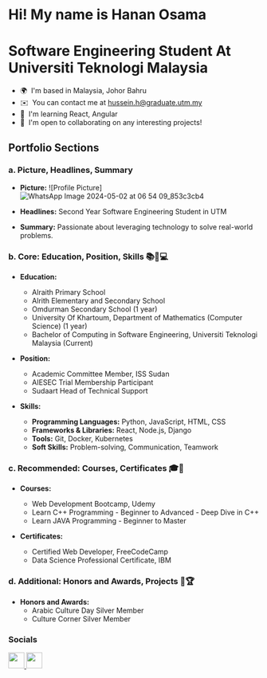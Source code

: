 # Hi! My name is Hanan Osama
Software Engineering Student At Universiti Teknologi Malaysia
===================================================================================================================================

* 🌍  I'm based in Malaysia, Johor Bahru
* ✉️  You can contact me at [hussein.h@graduate.utm.my](mailto:hussein.h@graduate.utm.my)
* 🧠  I'm learning React, Angular
* 🤝  I'm open to collaborating on any interesting projects!

## Portfolio Sections

### a. Picture, Headlines, Summary

- **Picture:** ![Profile Picture]![WhatsApp Image 2024-05-02 at 06 54 09_853c3cb4](https://github.com/Hanan20x/Hanan20x/assets/142499378/020eb398-2bb4-49d5-b8d0-f164e4cd5d79)

- **Headlines:** Second Year Software Engineering Student in UTM
- **Summary:** Passionate about leveraging technology to solve real-world problems.

### b. Core: Education, Position, Skills 📚💼💻

- **Education:**
  - Alraith Primary School
  - Alrith Elementary and Secondary School
  - Omdurman Secondary School (1 year)
  - University Of Khartoum, Department of Mathematics (Computer Science) (1 year)
  - Bachelor of Computing in Software Engineering, Universiti Teknologi Malaysia (Current)

- **Position:**
  - Academic Committee Member, ISS Sudan
  - AIESEC Trial Membership Participant
  - Sudaart Head of Technical Support

- **Skills:**
  - **Programming Languages:** Python, JavaScript, HTML, CSS
  - **Frameworks & Libraries:** React, Node.js, Django
  - **Tools:** Git, Docker, Kubernetes
  - **Soft Skills:** Problem-solving, Communication, Teamwork

### c. Recommended: Courses, Certificates 🎓📜

- **Courses:**
  - Web Development Bootcamp, Udemy
  - Learn C++ Programming - Beginner to Advanced - Deep Dive in C++
  - Learn JAVA Programming - Beginner to Master

- **Certificates:**
  - Certified Web Developer, FreeCodeCamp
  - Data Science Professional Certificate, IBM

### d. Additional: Honors and Awards, Projects 🏅🏆

- **Honors and Awards:**
  - Arabic Culture Day Silver Member
  - Culture Corner Silver Member

### Socials

<p align="left">
  <a href="https://www.github.com/Hanan20x" target="_blank" rel="noreferrer">
    <picture>
      <source media="(prefers-color-scheme: dark)" srcset="https://raw.githubusercontent.com/danielcranney/readme-generator/main/public/icons/socials/github-dark.svg" />
      <source media="(prefers-color-scheme: light)" srcset="https://raw.githubusercontent.com/danielcranney/readme-generator/main/public/icons/socials/github.svg" />
      <img src="https://raw.githubusercontent.com/danielcranney/readme-generator/main/public/icons/socials/github.svg" width="32" height="32" />
    </picture>
  </a>
  <a href="http://www.instagram.com/hanan_osama_793" target="_blank" rel="noreferrer">
    <picture>
      <source media="(prefers-color-scheme: dark)" srcset="https://raw.githubusercontent.com/danielcranney/readme-generator/main/public/icons/socials/instagram-dark.svg" />
      <source media="(prefers-color-scheme: light)" srcset="https://raw.githubusercontent.com/danielcranney/readme-generator/main/public/icons/socials/instagram.svg" />
      <img src="https://raw.githubusercontent.com/danielcranney/readme-generator/main/public/icons/socials/instagram.svg" width="32" height="32" />
    </picture>
  </a>
</p>
